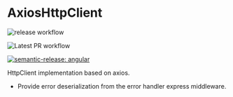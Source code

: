 # AxiosHttpClient

![release workflow](https://github.com/Nan0416/axios-http-client/actions/workflows/release.yml/badge.svg)

![Latest PR workflow](https://github.com/Nan0416/axios-http-client/actions/workflows/pr.yml/badge.svg)

[![semantic-release: angular](https://img.shields.io/badge/semantic--release-angular-e10079?logo=semantic-release)](https://github.com/semantic-release/semantic-release)

HttpClient implementation based on axios.
* Provide error deserialization from the error handler express middleware.